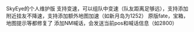 SkyEye的个人维护版
支持变速，可以组队中变速（队友距离足够远），支持添加附近挂友不降速，支持添加额外地图加速（如新月岛为1252）
原版fate，宝箱，地图提示等都修复了
添加NM喊话，会发送当前pos和喊话信息（如2800）